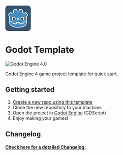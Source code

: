 ![Repository Logo](https://raw.githubusercontent.com/Bakneko/godot-template/main/core/images/icon.png)

# Godot Template

![Godot Engine 4.0](https://img.shields.io/badge/Godot%20Engine-4.0-blue)

Godot Engine 4 game project template for quick start.

## Getting started

1. [Create a new repo using this template](https://github.com/Bakneko/godot-template/generate)
2. Clone the new repository to your machine.
3. Open the project in [Godot Engine](https://godotengine.org/download/) (GDScript)
4. Enjoy making your games!

## Changelog

#### [Check here for a detailed Changelog.](./changelog.md)
